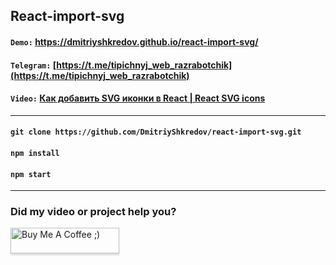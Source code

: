 ## React-import-svg

#### `Demo:` https://dmitriyshkredov.github.io/react-import-svg/

#### `Telegram:` [https://t.me/tipichnyj_web_razrabotchik](https://t.me/tipichnyj_web_razrabotchik)

#### `Video:` [Как добавить SVG иконки в React | React SVG icons](https://youtu.be/164Z0a5f4oQ)

---

#### `git clone https://github.com/DmitriyShkredov/react-import-svg.git`

#### `npm install`

#### `npm start`

---

### Did my video or project help you?

<a href="https://www.buymeacoffee.com/DmitriyShkredov" target="_blank"><img src="https://www.buymeacoffee.com/assets/img/custom_images/orange_img.png" alt="Buy Me A Coffee ;)" style="height: 41px !important;width: 174px !important;box-shadow: 0px 3px 2px 0px rgba(190, 190, 190, 0.5) !important;-webkit-box-shadow: 0px 3px 2px 0px rgba(190, 190, 190, 0.5) !important;" ></a>
